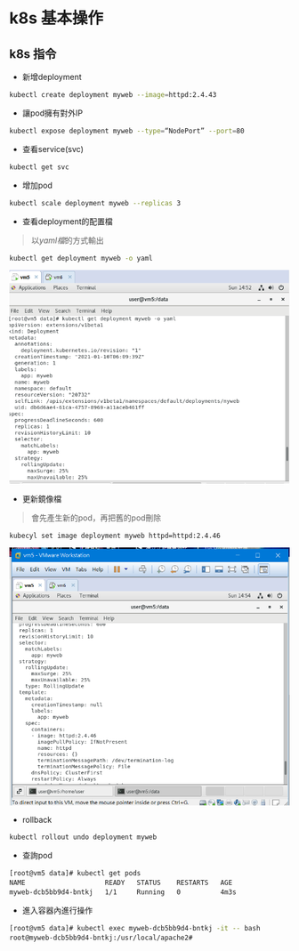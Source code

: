 # k8s 基本操作

## k8s 指令

* 新增deployment

```sh
kubectl create deployment myweb --image=httpd:2.4.43
```

* 讓pod擁有對外IP

```sh
kubectl expose deployment myweb --type=“NodePort” --port=80
```

* 查看service(svc)

```sh
kubectl get svc
```

* 增加pod
```sh
kubectl scale deployment myweb --replicas 3
```

* 查看deployment的配置檔
>以*yaml檔*的方式輸出

```sh
kubectl get deployment myweb -o yaml
```

![1208-01](./img/20201208/1208-01.png)

* 更新鏡像檔
> 會先產生新的pod，再把舊的pod刪除

```sh
kubecyl set image deployment myweb httpd=httpd:2.4.46
```

![1208-02](./img/20201208/1208-02.png)

* rollback

```sh
kubectl rollout undo deployment myweb
```
* 查詢pod

```sh
[root@vm5 data]# kubectl get pods
NAME                    READY   STATUS    RESTARTS   AGE
myweb-dcb5bb9d4-bntkj   1/1     Running   0          4m3s
```

* 進入容器內進行操作

```sh
[root@vm5 data]# kubectl exec myweb-dcb5bb9d4-bntkj -it -- bash 
root@myweb-dcb5bb9d4-bntkj:/usr/local/apache2# 
```